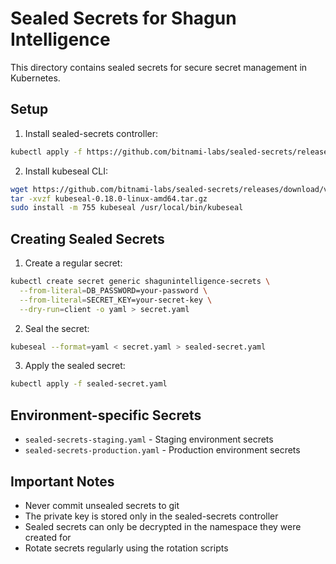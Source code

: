 # Sealed Secrets for Shagun Intelligence

This directory contains sealed secrets for secure secret management in Kubernetes.

## Setup

1. Install sealed-secrets controller:
```bash
kubectl apply -f https://github.com/bitnami-labs/sealed-secrets/releases/download/v0.18.0/controller.yaml
```

2. Install kubeseal CLI:
```bash
wget https://github.com/bitnami-labs/sealed-secrets/releases/download/v0.18.0/kubeseal-0.18.0-linux-amd64.tar.gz
tar -xvzf kubeseal-0.18.0-linux-amd64.tar.gz
sudo install -m 755 kubeseal /usr/local/bin/kubeseal
```

## Creating Sealed Secrets

1. Create a regular secret:
```bash
kubectl create secret generic shagunintelligence-secrets \
  --from-literal=DB_PASSWORD=your-password \
  --from-literal=SECRET_KEY=your-secret-key \
  --dry-run=client -o yaml > secret.yaml
```

2. Seal the secret:
```bash
kubeseal --format=yaml < secret.yaml > sealed-secret.yaml
```

3. Apply the sealed secret:
```bash
kubectl apply -f sealed-secret.yaml
```

## Environment-specific Secrets

- `sealed-secrets-staging.yaml` - Staging environment secrets
- `sealed-secrets-production.yaml` - Production environment secrets

## Important Notes

- Never commit unsealed secrets to git
- The private key is stored only in the sealed-secrets controller
- Sealed secrets can only be decrypted in the namespace they were created for
- Rotate secrets regularly using the rotation scripts